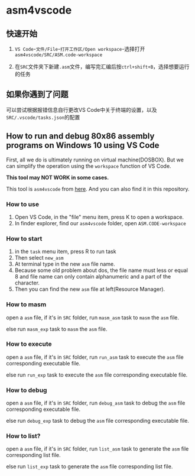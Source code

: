 # asm4vscode
## 快速开始

1. `VS Code`-`文件/File`-`打开工作区/Open workspace`-选择打开`asm4vscode/SRC/ASM.code-workspace`

2. 在`SRC`文件夹下新建`.asm`文件，编写完汇编后按`ctrl+shift+B`，选择想要运行的任务

## 如果你遇到了问题

可以尝试根据报错信息自行更改VS Code中关于终端的设置，以及`SRC/.vscode/tasks.json`的配置

## How to run and debug 80x86 assembly programs on Windows 10 using VS Code

First, all we do is ultimately running on virtual machine(DOSBOX). But we can simplify the operation using the `workspace` function of VS Code.

**This tool may NOT WORK in some cases.**

This tool is `asm4vscode` from [here](https://github.com/YouDad/asm4vscode). And you can also find it in this repository.

### How to use

1. Open VS Code, in the "file" menu item, press K to open a workspace.
2. In finder explorer, find our `asm4vscode` folder, open `ASM.CODE-workspace`

### How to start

1. in the `task` menu item, press R to run task
2. Then select `new_asm`
3. At terminal type in the new `asm` file name.
4. Because some old problem about dos, the file name must less or equal 8 and file name can only contain alphanumeric and a part of the character.
5. Then you can find the new `asm` file at left(Resource Manager).

### How to masm

open a `asm` file, if it's in `SRC` folder, run `masm_asm` task to `masm` the `asm` file.

else run `masm_exp` task to `masm` the `asm` file.

### How to execute

open a `asm` file, if it's in `SRC` folder, run `run_asm` task to execute the `asm` file corresponding executable file.

else run `run_exp` task to execute the `asm` file corresponding executable file.

### How to debug

open a `asm` file, if it's in `SRC` folder, run `debug_asm` task to debug the `asm` file corresponding executable file.

else run `debug_exp` task to debug the `asm` file corresponding executable file.

### How to list?

open a `asm` file, if it's in `SRC` folder, run `list_asm` task to generate the `asm` file corresponding list file.

else run `list_exp` task to generate the `asm` file corresponding list file.